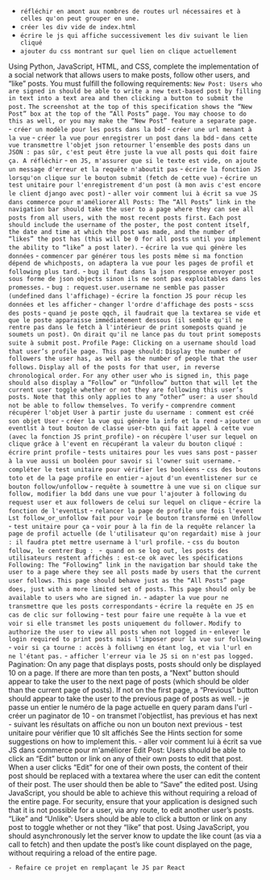 - `réfléchir en amont aux nombres de routes url nécessaires et à celles qu'on peut grouper en une.`
- `créer les div vide de index.html`
- `écrire le js qui affiche successivement les div suivant le lien cliqué`
- `ajouter du css montrant sur quel lien on clique actuellement`

Using Python, JavaScript, HTML, and CSS, complete the implementation of a social network that allows users to make posts, follow other users, and “like” posts. You must fulfill the following requirements:
    `New Post: Users who are signed in should be able to write a new text-based post by filling in text into a text area and then clicking a button to submit the post.`
        `The screenshot at the top of this specification shows the “New Post” box at the top of the “All Posts” page. You may choose to do this as well, or you may make the “New Post” feature a separate page.`
            - `créer un modèle pour les posts dans la bdd`
            - `créer une url menant à la vue`
            - `créer la vue pour enregistrer un post dans la bdd`
            - `dans cette vue transmettre l'objet json retourner l'ensemble des posts dans un JSON : pas sûr, c'est peut être juste la vue all posts qui doit faire ça. A réfléchir`
            - `en JS, m'assurer que si le texte est vide, on ajoute un message d'erreur et la requête n'aboutit pas`
            - `écrire la fonction JS lorsqu'on clique sur le bouton submit (fetch de cette vue)`
            - `écrire un test unitaire pour l'enregistrement d'un post (à mon avis c'est encore le client django avec post)`
            - `aller voir comment lui à écrit sa vue JS dans commerce pour m'améliorer`
    `All Posts: The “All Posts” link in the navigation bar should take the user to a page where they can see all posts from all users, with the most recent posts first.`
        `Each post should include the username of the poster, the post content itself, the date and time at which the post was made, and the number of “likes” the post has (this will be 0 for all posts until you implement the ability to “like” a post later).`
            - `écrire la vue qui génère les données`
            - `commencer par générer tous les posts même si ma fonction dépend de whichposts, on adaptera la vue pour les pages de profil et following plus tard.`
            - `bug il faut dans la json response envoyer post sous forme de json objects sinon ils ne sont pas exploitables dans les promesses.`
            - `bug : request.user.username ne semble pas passer (undefined dans l'affichage)`
            - `écrire la fonction JS pour récup les données et les afficher`
            - `changer l'ordre d'affichage des posts`
            - `scss des posts`
            - `quand je poste qqch, il faudrait que la textarea se vide et que le poste apparaisse immédiatement dessous (il semble qu'il ne rentre pas dans le fetch à l'intérieur de print someposts quand je soumets un post). On dirait qu'il ne lance pas du tout print someposts suite à submit post.`
    `Profile Page: Clicking on a username should load that user’s profile page. This page should:`
        `Display the number of followers the user has, as well as the number of people that the user follows.`
        `Display all of the posts for that user, in reverse chronological order.`
        `For any other user who is signed in, this page should also display a “Follow” or “Unfollow” button that will let the current user toggle whether or not they are following this user’s posts. Note that this only applies to any “other” user: a user should not be able to follow themselves. To verify`
            - `comprendre comment récupérer l'objet User à partir juste du username : comment est créé son objet User`
            - `créer la vue qui génère la info et la rend`
            - `ajouter un eventlst à tout bouton de classe user-btn qui fait appel à cette vue (avec la fonction JS print_profile)`
            - `on récupère l'user sur lequel on clique grâce à l'event en récupérant la valeur du bouton cliqué : écrire print profile`
            - `tests unitaires pour les vues sans post`
            - `passer à la vue aussi un booléen pour savoir si l'owner suit username.`
            - `compléter le test unitaire pour vérifier les booléens`
            - `css des boutons toto et de la page profile en entier`
            - `ajout d'un eventlistener sur ce bouton follow/unfollow`
            - `requête à soumettre à une vue si on clique sur follow, modifier la bdd dans une vue pour l'ajouter à following du request user et aux followers de celui sur lequel on clique`
            - `écrire la fonction de l'eventLst`
            - `relancer la page de profile une fois l'event Lst follow_or_unfollow fait pour voir le bouton transformé en Unfollow`
            - `test unitaire pour ça`
            - `voir pour à la fin de la requête relancer la page de profil actuelle (de l'utilisateur qu'on regardait) mise à jour : il faudra ptet mettre username à l'url profile.`
            - `css du bouton follow, le centrer`
    `Bug : `
        -` quand on se log out, les posts des utilisateurs restent affichés : est-ce ok avec les spécifications`
    `Following: The “Following” link in the navigation bar should take the user to a page where they see all posts made by users that the current user follows.`
        `This page should behave just as the “All Posts” page does, just with a more limited set of posts.`
        `This page should only be available to users who are signed in.`
            - `adapter la vue pour ne transmettre que les posts correspondants`
            - `écrire la requête en JS en cas de clic sur following`
            - `test pour faire une requête à la vue et voir si elle transmet les posts uniquement du follower.`
    `Modify to authorize the user to view all posts when not logged in`
        - `enlever le login required to print posts mais l'imposer pour la vue sur following`
        - `voir si ça tourne : accès à folliwng en étant log, et via l'url en ne l'étant pas.` 
        - `afficher l'erreur via le JS si on n'est pas logged.`
    Pagination: On any page that displays posts, posts should only be displayed 10 on a page. If there are more than ten posts, a “Next” button should appear to take the user to the next page of posts (which should be older than the current page of posts). If not on the first page, a “Previous” button should appear to take the user to the previous page of posts as well.
        - je passe un entier le numéro de la page actuelle en query param dans l'url
        - créer un paginator de 10
        - on transmet l'objectlist, has previous et has next
        - suivant les résultats on affiche ou non un bouton next previous
        - test unitaire pour vérifier que 10 slt affichés
        See the Hints section for some suggestions on how to implement this.
            - aller voir comment lui à écrit sa vue JS dans commerce pour m'améliorer
    Edit Post: Users should be able to click an “Edit” button or link on any of their own posts to edit that post.
        When a user clicks “Edit” for one of their own posts, the content of their post should be replaced with a textarea where the user can edit the content of their post.
        The user should then be able to “Save” the edited post. Using JavaScript, you should be able to achieve this without requiring a reload of the entire page.
        For security, ensure that your application is designed such that it is not possible for a user, via any route, to edit another user’s posts.
    “Like” and “Unlike”: Users should be able to click a button or link on any post to toggle whether or not they “like” that post.
        Using JavaScript, you should asynchronously let the server know to update the like count (as via a call to fetch) and then update the post’s like count displayed on the page, without requiring a reload of the entire page.
    
    - Refaire ce projet en remplaçant le JS par React
